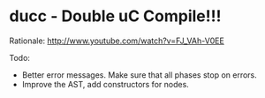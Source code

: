 # ducc - Double uC Compile!!!

Rationale: <http://www.youtube.com/watch?v=FJ_VAh-V0EE>

Todo:

 * Better error messages. Make sure that all phases stop on errors.
 * Improve the AST, add constructors for nodes.
